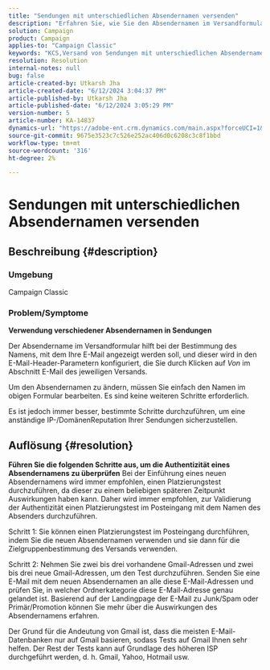 ```yaml
---
title: "Sendungen mit unterschiedlichen Absendernamen versenden"
description: "Erfahren Sie, wie Sie den Absendernamen im Versandformular ändern."
solution: Campaign
product: Campaign
applies-to: "Campaign Classic"
keywords: "KCS,Versand von Sendungen mit unterschiedlichen Absendernamen"
resolution: Resolution
internal-notes: null
bug: false
article-created-by: Utkarsh Jha
article-created-date: "6/12/2024 3:04:37 PM"
article-published-by: Utkarsh Jha
article-published-date: "6/12/2024 3:05:29 PM"
version-number: 5
article-number: KA-14837
dynamics-url: "https://adobe-ent.crm.dynamics.com/main.aspx?forceUCI=1&pagetype=entityrecord&etn=knowledgearticle&id=5b729512-cd28-ef11-840a-00224808decd"
source-git-commit: 9675e3523c7c526e252ac406d0c6208c3c8f1bbd
workflow-type: tm+mt
source-wordcount: '316'
ht-degree: 2%

---
```


# Sendungen mit unterschiedlichen Absendernamen versenden

## Beschreibung {#description}


### <b>Umgebung</b><b> </b>

Campaign Classic



### <b>Problem/Symptome</b>

<b>Verwendung verschiedener Absendernamen in Sendungen</b>

Der Absendername im Versandformular hilft bei der Bestimmung des Namens, mit dem Ihre E-Mail angezeigt werden soll, und dieser wird in den E-Mail-Header-Parametern konfiguriert, die Sie durch Klicken auf *Von* im Abschnitt E-Mail des jeweiligen Versands.

Um den Absendernamen zu ändern, müssen Sie einfach den Namen im obigen Formular bearbeiten. Es sind keine weiteren Schritte erforderlich.

Es ist jedoch immer besser, bestimmte Schritte durchzuführen, um eine anständige IP-/DomänenReputation Ihrer Sendungen sicherzustellen.






## Auflösung {#resolution}

<b>Führen Sie die folgenden Schritte aus, um die Authentizität eines Absendernamens zu überprüfen</b>
Bei der Einführung eines neuen Absendernamens wird immer empfohlen, einen Platzierungstest durchzuführen, da dieser zu einem beliebigen späteren Zeitpunkt Auswirkungen haben kann. Daher wird immer empfohlen, zur Validierung der Authentizität einen Platzierungstest im Posteingang mit dem Namen des Absenders durchzuführen.

Schritt 1: Sie können einen Platzierungstest im Posteingang durchführen, indem Sie die neuen Absendernamen verwenden und sie dann für die Zielgruppenbestimmung des Versands verwenden.

Schritt 2: Nehmen Sie zwei bis drei vorhandene Gmail-Adressen und zwei bis drei neue Gmail-Adressen, um den Test durchzuführen. Senden Sie eine E-Mail mit dem neuen Absendernamen an alle diese E-Mail-Adressen und prüfen Sie, in welcher Ordnerkategorie diese E-Mail-Adresse genau gelandet ist. Basierend auf der Landingpage der E-Mail zu Junk/Spam oder Primär/Promotion können Sie mehr über die Auswirkungen des Absendernamens erfahren.

Der Grund für die Andeutung von Gmail ist, dass die meisten E-Mail-Datenbanken nur auf Gmail basieren, sodass Tests auf Gmail Ihnen sehr helfen. Der Rest der Tests kann auf Grundlage des höheren ISP durchgeführt werden, d. h. Gmail, Yahoo, Hotmail usw.

